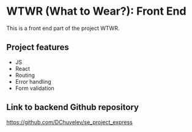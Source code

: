 # WTWR (What to Wear?): Front End
This is a front end part of the project WTWR.


## Project features

- JS
- React
- Routing
- Error handling
- Form validation

## Link to backend Github repository
https://github.com/DChuvelev/se_project_express
